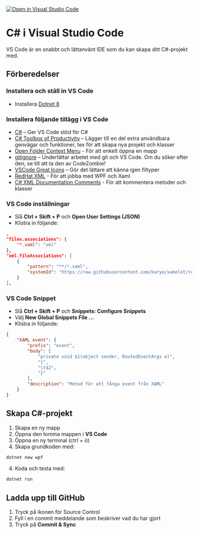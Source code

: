 [![Open in Visual Studio Code](https://classroom.github.com/assets/open-in-vscode-2e0aaae1b6195c2367325f4f02e2d04e9abb55f0b24a779b69b11b9e10269abc.svg)](https://classroom.github.com/online_ide?assignment_repo_id=17998225&assignment_repo_type=AssignmentRepo)
# C# i Visual Studio Code
VS Code är en snabbt och lättanvänt IDE som du kan skapa ditt C#-projekt med.

## Förberedelser

### Installera och ställ in VS Code

* Installera [Dotnet 8](https://dotnet.microsoft.com/en-us/download/dotnet/thank-you/sdk-8.0.404-windows-x64-installer)

### Installera följande tillägg i VS Code

* [C#](https://marketplace.visualstudio.com/items?itemName=ms-dotnettools.csharp) – Ger VS Code stöd för C#
* [C# Toolbox of Productivity](https://marketplace.visualstudio.com/items?itemName=RichardZampieriprog.csharp-snippet-productivity) – Lägger till en del extra användbara genvägar och funktioner, tex för att skapa nya projekt och klasser
* [Open Folder Context Menu](https://marketplace.visualstudio.com/items?itemName=chrisdias.vscode-opennewinstance) - För att enkelt öppna en mapp
* [gitignore](https://marketplace.visualstudio.com/items?itemName=codezombiech.gitignore) – Underlättar arbetet med git och VS Code. Om du söker efter den, se till att ta den av CodeZombie!
* [VSCode Great Icons](https://marketplace.visualstudio.com/items?itemName=emmanuelbeziat.vscode-great-icons) – Gör det lättare att känna igen filtyper
* [RedHat XML](https://marketplace.visualstudio.com/items?itemName=redhat.vscode-xml) - För att jobba med WPF och Xaml
* [C# XML Documentation Comments](https://marketplace.visualstudio.com/items?itemName=k--kato.docomment) - För att kommentera metoder och klasser

### VS Code inställningar

* Slå **Ctrl + Skift + P** och **Open User Settings (JSON)**
* Klistra in följande:

```JSON
,
"files.associations": {
    "*.xaml": "xml"
},
"xml.fileAssociations": [
    {
        "pattern": "**/*.xaml",
        "systemId": "https://raw.githubusercontent.com/karye/xamelot/refs/heads/master/syntax/xaml.xsd"
    }
],
```

### VS Code Snippet

* Slå **Ctrl + Skift + P** och **Snippets: Configure Snippets**
* Välj **New Global Snippets File ...**
* Klistra in följande:

```JSON
{
    "XAML event": {
		"prefix": "event",
		"body": [
			"private void $1(object sender, RoutedEventArgs e)",
			"{",
			"\t$2",
			"}"
		],
		"description": "Metod för att fånga event från XAML"
	}
}
```

## Skapa C#-projekt

1. Skapa en ny mapp
2. Öppna den tomma mappen i **VS Code**
3. Öppna en ny terminal (ctrl + ö)
4. Skapa grundkoden med:

```bash
dotnet new wpf
```
4. Koda och testa med:

```bash
dotnet run
```

## Ladda upp till GitHub

1. Tryck på ikonen för Source Control
2. Fyll i en commit meddelande som beskriver vad du har gjort
3. Tryck på **Commit & Sync**
